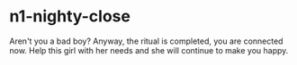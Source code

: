 # n1-nighty-close
Aren't you a bad boy?
Anyway, the ritual is completed, you are connected now.
Help this girl with her needs and she will continue to make you happy.